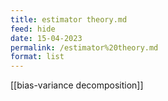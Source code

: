 ```yaml
---
title: estimator theory.md
feed: hide
date: 15-04-2023
permalink: /estimator%20theory.md
format: list
---
```



[[bias-variance decomposition]]